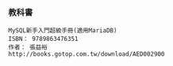 ### 教科書
```
MySQL新手入門超級手冊(適用MariaDB)
ISBN： 9789863476351 
作者： 張益裕
http://books.gotop.com.tw/download/AED002900
```



###
```

```

###
```

```

###
```

```


